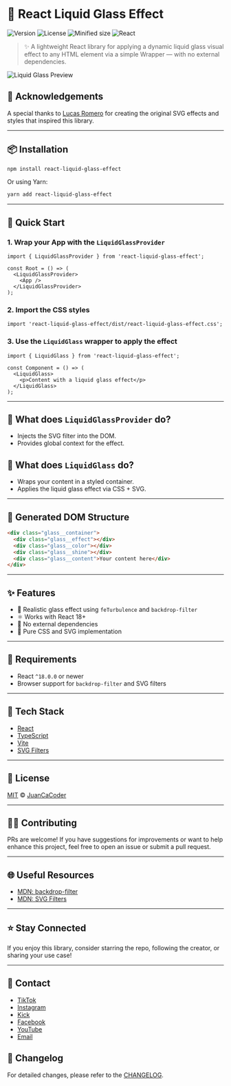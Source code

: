 # 🧊 React Liquid Glass Effect

![Version](https://img.shields.io/npm/v/react-liquid-glass-effect.svg)
![License](https://img.shields.io/npm/l/react-liquid-glass-effect)
![Minified size](https://img.shields.io/bundlephobia/min/react-liquid-glass-effect)
![React](https://img.shields.io/badge/React-%5E18.0.0-blue?logo=react)

> ✨ A lightweight React library for applying a dynamic liquid glass visual effect to any HTML element via a simple Wrapper — with no external dependencies.

![Liquid Glass Preview](https://github.com/user-attachments/assets/0871e497-7d96-4d2d-907b-7316f9b62326)

## 🙏 Acknowledgements

A special thanks to [Lucas Romero](https://github.com/lucasromerodb/liquid-glass-effect-macos) for creating the original SVG effects and styles that inspired this library.

---

## 📦 Installation

```bash
npm install react-liquid-glass-effect
```

Or using Yarn:

```bash
yarn add react-liquid-glass-effect
```

---

## 🚀 Quick Start

### 1. Wrap your App with the `LiquidGlassProvider`

```tsx
import { LiquidGlassProvider } from 'react-liquid-glass-effect';

const Root = () => (
  <LiquidGlassProvider>
    <App />
  </LiquidGlassProvider>
);
```

### 2. Import the CSS styles

```tsx
import 'react-liquid-glass-effect/dist/react-liquid-glass-effect.css';
```

### 3. Use the `LiquidGlass` wrapper to apply the effect

```tsx
import { LiquidGlass } from 'react-liquid-glass-effect';

const Component = () => (
  <LiquidGlass>
    <p>Content with a liquid glass effect</p>
  </LiquidGlass>
);
```

---

## 🧠 What does `LiquidGlassProvider` do?

- Injects the SVG filter into the DOM.
- Provides global context for the effect.

## 🧠 What does `LiquidGlass` do?

- Wraps your content in a styled container.
- Applies the liquid glass effect via CSS + SVG.

---

## 🧱 Generated DOM Structure

```html
<div class="glass__container">
  <div class="glass__effect"></div>
  <div class="glass__color"></div>
  <div class="glass__shine"></div>
  <div class="glass__content">Your content here</div>
</div>
```

---

## ✨ Features

- 🌈 Realistic glass effect using `feTurbulence` and `backdrop-filter`
- ⚛️ Works with React 18+
- 🧩 No external dependencies
- 💅 Pure CSS and SVG implementation

---

## 🧪 Requirements

- React `^18.0.0` or newer
- Browser support for `backdrop-filter` and SVG filters

---

## 📁 Tech Stack

- [React](https://reactjs.org/)
- [TypeScript](https://www.typescriptlang.org/)
- [Vite](https://vitejs.dev/)
- [SVG Filters](https://developer.mozilla.org/en-US/docs/Web/SVG/Element/filter)

---

## 📃 License

[MIT](./LICENSE) © [JuanCaCoder](https://github.com/juancacoder)

---

## 🧑‍💻 Contributing

PRs are welcome! If you have suggestions for improvements or want to help enhance this project, feel free to open an issue or submit a pull request.

---

## 🌐 Useful Resources

- [MDN: backdrop-filter](https://developer.mozilla.org/en-US/docs/Web/CSS/backdrop-filter)
- [MDN: SVG Filters](https://developer.mozilla.org/en-US/docs/Web/SVG/Element/filter)

---

## ⭐ Stay Connected

If you enjoy this library, consider starring the repo, following the creator, or sharing your use case!

---

## 📧 Contact

- [TikTok](https://www.tiktok.com/@juancacoder)
- [Instagram](https://www.instagram.com/juancacoder)
- [Kick](https://kick.com/juancacoder)
- [Facebook](https://www.facebook.com/juancacoder)
- [YouTube](https://www.youtube.com/@juancacoder)
- [Email](mailto:juanccampo95@gmail.com)

## 📝 Changelog

For detailed changes, please refer to the [CHANGELOG](./CHANGELOG.md).
